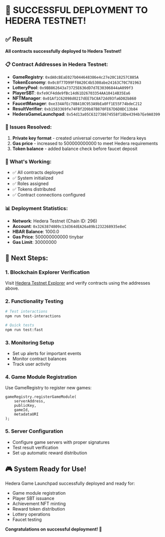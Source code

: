 # 🎉 SUCCESSFUL DEPLOYMENT TO HEDERA TESTNET!

## ✅ Result
**All contracts successfully deployed to Hedera Testnet!**

### 📋 Contract Addresses in Hedera Testnet:
- **GameRegistry**: `0xdA0cBEaE027b044648386e4c27e20C18257C885A`
- **TokenEconomy**: `0x0c8f77D99Ff0A20C4b5308abe24163C70C781963`
- **LotteryPool**: `0x9BB862643a73725E636dD7d7E30306844aA099f3`
- **PlayerSBT**: `0xfe9CF4dde9fBc14d61D26703354AA10414B35Ea6`
- **NFTManager**: `0x01Af1C62098d0217dEE7bC8A72dd93fa6D02b860`
- **FaucetManager**: `0xe334AfEc78B410C953A9bEa0Ff1E55F74bdeC212`
- **ResultVerifier**: `0xb1583369fe74FBf2D9b87B870FE67D6D0DC13b84`
- **HederaGameLaunchpad**: `0x54d13a05C632738674558f18De4394b7Ee9A0399`

### 🔧 Issues Resolved:
1. **Private key format** - created universal converter for Hedera keys
2. **Gas price** - increased to 500000000000 to meet Hedera requirements
3. **Token balance** - added balance check before faucet deposit

### 🚀 What's Working:
- ✅ All contracts deployed
- ✅ System initialized
- ✅ Roles assigned
- ✅ Tokens distributed
- ✅ Contract connections configured

### 📊 Deployment Statistics:
- **Network**: Hedera Testnet (Chain ID: 296)
- **Account**: `0x3263874809c13d364dEA26a89b1232268935e8eC`
- **HBAR Balance**: 1000.0
- **Gas Price**: 500000000000 tinybar
- **Gas Limit**: 30000000

## 🔗 Next Steps:

### 1. Blockchain Explorer Verification
Visit [Hedera Testnet Explorer](https://hashscan.io/testnet) and verify contracts using the addresses above.

### 2. Functionality Testing
```bash
# Test interactions
npm run test-interactions

# Quick tests
npm run test:fast
```

### 3. Monitoring Setup
- Set up alerts for important events
- Monitor contract balances
- Track user activity

### 4. Game Module Registration
Use GameRegistry to register new games:
```solidity
gameRegistry.registerGameModule(
    serverAddress,
    publicKey,
    gameId,
    metadataURI
);
```

### 5. Server Configuration
- Configure game servers with proper signatures
- Test result verification
- Set up automatic reward distribution

## 🎮 System Ready for Use!

Hedera Game Launchpad successfully deployed and ready for:
- Game module registration
- Player SBT issuance
- Achievement NFT minting
- Reward token distribution
- Lottery operations
- Faucet testing

**Congratulations on successful deployment! 🎉**
